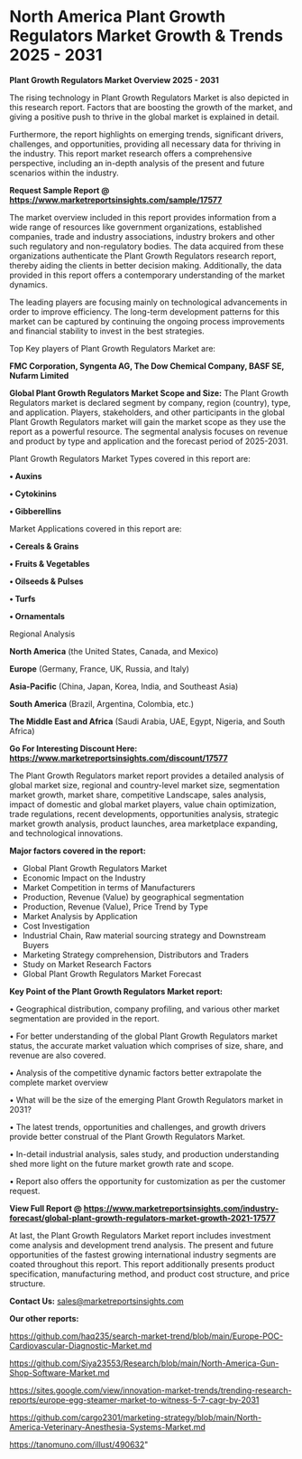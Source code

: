# North America Plant Growth Regulators Market Growth & Trends 2025 - 2031

<Strong> Plant Growth Regulators Market Overview 2025 - 2031</strong>

The rising technology in Plant Growth Regulators Market is also depicted in this research report. Factors that are boosting the growth of the market, and giving a positive push to thrive in the global market is explained in detail.

Furthermore, the report highlights on emerging trends, significant drivers, challenges, and opportunities, providing all necessary data for thriving in the industry. This report market research offers a comprehensive perspective, including an in-depth analysis of the present and future scenarios within the industry.

<strong>Request Sample Report @ <a href=https://www.marketreportsinsights.com/sample/17577>https://www.marketreportsinsights.com/sample/17577</a></strong>

The market overview included in this report provides information from a wide range of resources like government organizations, established companies, trade and industry associations, industry brokers and other such regulatory and non-regulatory bodies. The data acquired from these organizations authenticate the Plant Growth Regulators research report, thereby aiding the clients in better decision making. Additionally, the data provided in this report offers a contemporary understanding of the market dynamics.

The leading players are focusing mainly on technological advancements in order to improve efficiency. The long-term development patterns for this market can be captured by continuing the ongoing process improvements and financial stability to invest in the best strategies.

Top Key players of Plant Growth Regulators Market are:

<strong>FMC Corporation, Syngenta AG, The Dow Chemical Company, BASF SE, Nufarm Limited</strong>

<strong><b>Global Plant Growth Regulators Market Scope and Size:</b></strong>
The Plant Growth Regulators market is declared segment by company, region (country), type, and application. Players, stakeholders, and other participants in the global Plant Growth Regulators market will gain the market scope as they use the report as a powerful resource. The segmental analysis focuses on revenue and product by type and application and the forecast period of 2025-2031.

Plant Growth Regulators Market Types covered in this report are:

<strong>• Auxins

• Cytokinins

• Gibberellins</strong>

Market Applications covered in this report are:

<strong>• Cereals & Grains

• Fruits & Vegetables

• Oilseeds & Pulses

• Turfs

• Ornamentals</strong> 

Regional Analysis

<strong>North America</strong> (the United States, Canada, and Mexico)

<strong>Europe</strong> (Germany, France, UK, Russia, and Italy)

<strong>Asia-Pacific</strong> (China, Japan, Korea, India, and Southeast Asia)

<strong>South America</strong> (Brazil, Argentina, Colombia, etc.)

<strong>The Middle East and Africa</strong> (Saudi Arabia, UAE, Egypt, Nigeria, and South Africa)

<strong>Go For Interesting Discount Here: <a href=https://www.marketreportsinsights.com/discount/17577>https://www.marketreportsinsights.com/discount/17577</a></strong>

The Plant Growth Regulators market report provides a detailed analysis of global market size, regional and country-level market size, segmentation market growth, market share, competitive Landscape, sales analysis, impact of domestic and global market players, value chain optimization, trade regulations, recent developments, opportunities analysis, strategic market growth analysis, product launches, area marketplace expanding, and technological innovations.

<strong><b>Major factors covered in the report:</b></strong>
<ul>
  <li>Global Plant Growth Regulators Market </li>
  <li>Economic Impact on the Industry</li>
  <li>Market Competition in terms of Manufacturers</li>
  <li>Production, Revenue (Value) by geographical segmentation</li>
  <li>Production, Revenue (Value), Price Trend by Type</li>
  <li>Market Analysis by Application</li>
  <li>Cost Investigation</li>
  <li>Industrial Chain, Raw material sourcing strategy and Downstream Buyers</li>
  <li>Marketing Strategy comprehension, Distributors and Traders</li>
  <li>Study on Market Research Factors</li>
  <li>Global Plant Growth Regulators Market Forecast</li>
</ul>

<strong><b>Key Point of the Plant Growth Regulators Market report:</b></strong>

• Geographical distribution, company profiling, and various other market segmentation are provided in the report.

• For better understanding of the global Plant Growth Regulators market status, the accurate market valuation which comprises of size, share, and revenue are also covered.

• Analysis of the competitive dynamic factors better extrapolate the complete market overview

• What will be the size of the emerging Plant Growth Regulators market in 2031?

• The latest trends, opportunities and challenges, and growth drivers provide better construal of the Plant Growth Regulators Market.

• In-detail industrial analysis, sales study, and production understanding shed more light on the future market growth rate and scope.

• Report also offers the opportunity for customization as per the customer request.

<strong><b>View Full Report @ <a href=https://www.marketreportsinsights.com/industry-forecast/global-plant-growth-regulators-market-growth-2021-17577>https://www.marketreportsinsights.com/industry-forecast/global-plant-growth-regulators-market-growth-2021-17577</a></b></strong>


At last, the Plant Growth Regulators Market report includes investment come analysis and development trend analysis. The present and future opportunities of the fastest growing international industry segments are coated throughout this report. This report additionally presents product specification, manufacturing method, and product cost structure, and price structure.

<strong>Contact Us:</strong>
sales@marketreportsinsights.com

<strong>Our other reports:</strong>

<a href=https://github.com/haq235/search-market-trend/blob/main/Europe-POC-Cardiovascular-Diagnostic-Market.md>https://github.com/haq235/search-market-trend/blob/main/Europe-POC-Cardiovascular-Diagnostic-Market.md</a>

<a href=https://github.com/Siya23553/Research/blob/main/North-America-Gun-Shop-Software-Market.md>https://github.com/Siya23553/Research/blob/main/North-America-Gun-Shop-Software-Market.md</a>

<a href=https://sites.google.com/view/innovation-market-trends/trending-research-reports/europe-egg-steamer-market-to-witness-5-7-cagr-by-2031>https://sites.google.com/view/innovation-market-trends/trending-research-reports/europe-egg-steamer-market-to-witness-5-7-cagr-by-2031</a>

<a href=https://github.com/cargo2301/marketing-strategy/blob/main/North-America-Veterinary-Anesthesia-Systems-Market.md>https://github.com/cargo2301/marketing-strategy/blob/main/North-America-Veterinary-Anesthesia-Systems-Market.md</a>

<a href=https://tanomuno.com/illust/490632>https://tanomuno.com/illust/490632</a>"
